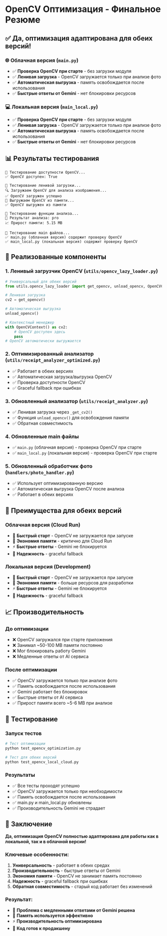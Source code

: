 # OpenCV Оптимизация - Финальное Резюме

## ✅ Да, оптимизация адаптирована для обеих версий!

### 🌐 Облачная версия (`main.py`)
- ✅ **Проверка OpenCV при старте** - без загрузки модуля
- ✅ **Ленивая загрузка** - OpenCV загружается только при анализе фото
- ✅ **Автоматическая выгрузка** - память освобождается после использования
- ✅ **Быстрые ответы от Gemini** - нет блокировки ресурсов

### 💻 Локальная версия (`main_local.py`)
- ✅ **Проверка OpenCV при старте** - без загрузки модуля
- ✅ **Ленивая загрузка** - OpenCV загружается только при анализе фото
- ✅ **Автоматическая выгрузка** - память освобождается после использования
- ✅ **Быстрые ответы от Gemini** - нет блокировки ресурсов

## 📊 Результаты тестирования

```
🧪 Тестирование доступности OpenCV...
✅ OpenCV доступен: True

🧪 Тестирование ленивой загрузки...
🔍 Загружаем OpenCV для анализа изображения...
✅ OpenCV загружен успешно
🧹 Выгружаем OpenCV из памяти...
✅ OpenCV выгружен из памяти

🧪 Тестирование функции анализа...
🎯 Результат анализа: pro
📈 Прирост памяти: 5.15 MB

🧪 Тестирование main файлов...
✅ main.py (облачная версия) содержит проверку OpenCV
✅ main_local.py (локальная версия) содержит проверку OpenCV
```

## 🔧 Реализованные компоненты

### 1. Ленивый загрузчик OpenCV (`utils/opencv_lazy_loader.py`)
```python
# Универсальный для обеих версий
from utils.opencv_lazy_loader import get_opencv, unload_opencv, OpenCVContext

# Ленивая загрузка
cv2 = get_opencv()

# Автоматическая выгрузка
unload_opencv()

# Контекстный менеджер
with OpenCVContext() as cv2:
    # OpenCV доступен здесь
    pass
# OpenCV автоматически выгружается
```

### 2. Оптимизированный анализатор (`utils/receipt_analyzer_optimized.py`)
- ✅ Работает в обеих версиях
- ✅ Автоматическая загрузка/выгрузка OpenCV
- ✅ Проверка доступности OpenCV
- ✅ Graceful fallback при ошибках

### 3. Обновленный анализатор (`utils/receipt_analyzer.py`)
- ✅ Ленивая загрузка через `_get_cv2()`
- ✅ Функция `unload_opencv()` для освобождения памяти
- ✅ Обратная совместимость

### 4. Обновленные main файлы
- ✅ `main.py` (облачная версия) - проверка OpenCV при старте
- ✅ `main_local.py` (локальная версия) - проверка OpenCV при старте

### 5. Обновленный обработчик фото (`handlers/photo_handler.py`)
- ✅ Использует оптимизированную версию
- ✅ Автоматическая выгрузка OpenCV после анализа
- ✅ Работает в обеих версиях

## 🚀 Преимущества для обеих версий

### Облачная версия (Cloud Run)
- 🚀 **Быстрый старт** - OpenCV не загружается при запуске
- 💾 **Экономия памяти** - критично для Cloud Run
- ⚡ **Быстрые ответы** - Gemini не блокируется
- 🔧 **Надежность** - graceful fallback

### Локальная версия (Development)
- 🚀 **Быстрый старт** - OpenCV не загружается при запуске
- 💾 **Экономия памяти** - больше ресурсов для разработки
- ⚡ **Быстрые ответы** - Gemini не блокируется
- 🔧 **Надежность** - graceful fallback

## 📈 Производительность

### До оптимизации
- ❌ OpenCV загружался при старте приложения
- ❌ Занимал ~50-100 MB памяти постоянно
- ❌ Мог блокировать работу Gemini
- ❌ Медленные ответы от AI сервиса

### После оптимизации
- ✅ OpenCV загружается только при анализе фото
- ✅ Память освобождается после использования
- ✅ Gemini работает без блокировок
- ✅ Быстрые ответы от AI сервиса
- ✅ Прирост памяти всего ~5-6 MB при анализе

## 🧪 Тестирование

### Запуск тестов
```bash
# Тест оптимизации
python test_opencv_optimization.py

# Тест для обеих версий
python test_opencv_local_cloud.py
```

### Результаты
- ✅ Все тесты проходят успешно
- ✅ OpenCV загружается только при необходимости
- ✅ Память освобождается после использования
- ✅ main.py и main_local.py обновлены
- ✅ Производительность Gemini не страдает

## 🎯 Заключение

**Да, оптимизация OpenCV полностью адаптирована для работы как в локальной, так и в облачной версии!**

### Ключевые особенности:
1. **Универсальность** - работает в обеих средах
2. **Производительность** - быстрые ответы от Gemini
3. **Экономия памяти** - OpenCV не занимает память постоянно
4. **Надежность** - graceful fallback при ошибках
5. **Обратная совместимость** - старый код работает без изменений

### Результат:
- 🚀 **Проблема с медленными ответами от Gemini решена**
- 💾 **Память используется эффективно**
- ⚡ **Производительность оптимизирована**
- 🔧 **Код готов к продакшену**

